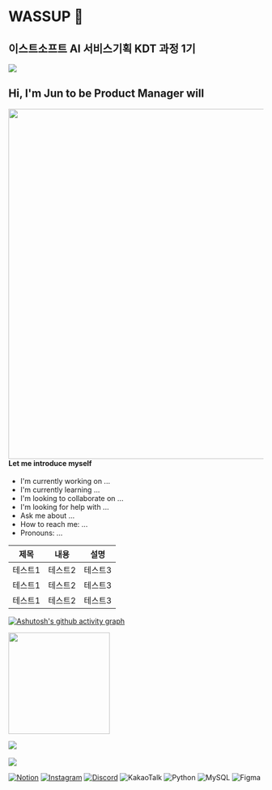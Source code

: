 # WASSUP 👋
## 이스트소프트 AI 서비스기획 KDT 과정 1기

<div align=left>
	<img src="https://capsule-render.vercel.app/api?type=waving&color=auto&height=200&section=header&text=JUN's%20Github!&fontSize=90" />

## Hi, I'm Jun to be Product Manager will

<img align="left" src="https://theproductmanager.b-cdn.net/wp-content/uploads/sites/4/2022/03/PRD-Digital-product-manager-Featured-Images-1280x720.png" width='690'>
	

#### Let me introduce myself

- I'm currently working on ...
- I'm currently learning ...
- I'm looking to collaborate on ...
- I'm looking for help with ...
- Ask me about ...
- How to reach me: ...
- Pronouns: ...


|제목|내용|설명|
|------|---|---|
|테스트1|테스트2|테스트3|
|테스트1|테스트2|테스트3|
|테스트1|테스트2|테스트3|

[![Ashutosh's github activity graph](https://github-readme-activity-graph.vercel.app/graph?username=JunyoungMA&theme=tokyo-night&height=400)](https://github.com/JunyoungMA/github-readme-activity-graph)

<img src="https://github.com/JunyoungMA/WASSUP/assets/151701198/eebe8e84-518e-4186-8ff1-d84828f2d7b8"  width='200'>

<img src="https://github-readme-stats.vercel.app/api/top-langs/?username=JunyoungMA&layout=compact"><br><br>
<img src="https://github-readme-stats.vercel.app/api?username=JunyoungMA&show_icons=true">


[![Notion](https://img.shields.io/badge/Notion-%23000000.svg?style=for-the-badge&logo=notion&logoColor=white)](https://www.notion.so/oreumi/3072d0a2689946fd9763cef0bd0aa766?v=a06f73f31fd743b881c52e42f1b07f5e&pvs=4)
[![Instagram](https://img.shields.io/badge/Instagram-%23E4405F.svg?style=for-the-badge&logo=Instagram&logoColor=white)](https://www.instagram.com/ma_jjun/)
[![Discord](https://img.shields.io/badge/Discord-%235865F2.svg?style=for-the-badge&logo=discord&logoColor=white)](https://discord.com/channels/1177862796529111060/1177862796529111062)
![KakaoTalk](https://img.shields.io/badge/kakaotalk-ffcd00.svg?style=for-the-badge&logo=kakaotalk&logoColor=000000)
![Python](https://img.shields.io/badge/python-3670A0?style=for-the-badge&logo=python&logoColor=ffdd54)
![MySQL](https://img.shields.io/badge/mysql-%2300f.svg?style=for-the-badge&logo=mysql&logoColor=white)
![Figma](https://img.shields.io/badge/figma-%23F24E1E.svg?style=for-the-badge&logo=figma&logoColor=white)



